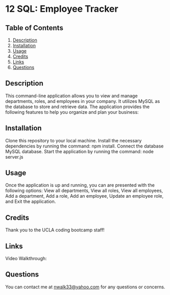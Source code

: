 # 12 SQL: Employee Tracker

## Table of Contents 
1. [Description](#description)
2. [Installation](#installation)
5. [Usage](#usage)
3. [Credits](#credits)
4. [Links](#links)
5. [Questions](#questions)

## Description <a name="description"></a>
This command-line application allows you to view and manage departments, roles, and employees in your company. It utilizes MySQL as the database to store and retrieve data. The application provides the following features to help you organize and plan your business:

## Installation <a name="installation"></a>
Clone this repository to your local machine.
Install the necessary dependencies by running the command: npm install.
Connect the database MySQL database.
Start the application by running the command: node server.js

## Usage <a name="usage"></a>
Once the application is up and running, you can are presented with the following options: View all departments, View all roles, View all employees, Add a department, Add a role, Add an employee, Update an employee role, and Exit the application.

## Credits <a name="credits"></a>
Thank you to the UCLA coding bootcamp staff!

## Links <a name="links"></a>
Video Walkthrough:


## Questions <a name="questions"></a>
You can contact me at nwalk33@yahoo.com for any questions or concerns.